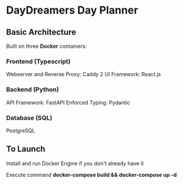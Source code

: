 # DayDreamers Day Planner

## Basic Architecture
Built on three **Docker** containers:

### Frontend (Typescript)
Webserver and Reverse Proxy: Caddy 2
UI Framework: React.js

### Backend (Python)
API Framework: FastAPI
Enforced Typing: Pydantic

### Database (SQL)
PostgreSQL

## To Launch
Install and run Docker Engine if you don't already have it

Execute command **docker-compose build && docker-compose up -d**